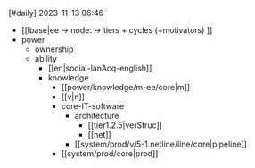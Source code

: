 [#daily]
2023-11-13
06:46

- [[lbase|ee -> node: -> tiers + cycles (+motivators) ]]
- power
	- ownership
	- ability
		- [[en|social-lanAcq-english]]
		- knowledge
			- [[power/knowledge/m-ee/core|m]]
			- [[v|n]]
			- core-IT-software
				- architecture
					- [[tier1.2.5|verStruc]]
					- [[net]]
				- [[system/prod/v/5-1.netline/line/core|pipeline]]
			- [[system/prod/core|prod]]
